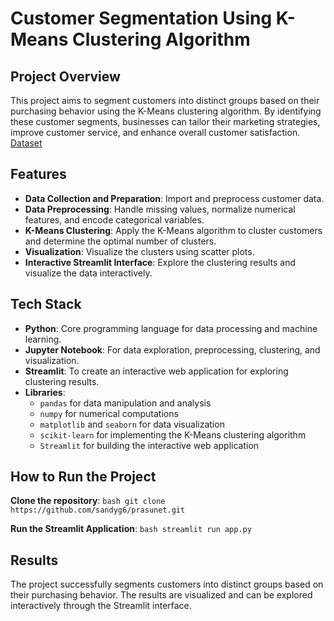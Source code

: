 # Customer Segmentation Using K-Means Clustering Algorithm

## Project Overview

This project aims to segment customers into distinct groups based on their purchasing behavior using the K-Means clustering algorithm. By identifying these customer segments, businesses can tailor their marketing strategies, improve customer service, and enhance overall customer satisfaction.
[Dataset](https://www.kaggle.com/datasets/vjchoudhary7/customer-segmentation-tutorial-in-python)

## Features

- **Data Collection and Preparation**: Import and preprocess customer data.
- **Data Preprocessing**: Handle missing values, normalize numerical features, and encode categorical variables.
- **K-Means Clustering**: Apply the K-Means algorithm to cluster customers and determine the optimal number of clusters.
- **Visualization**: Visualize the clusters using scatter plots.
- **Interactive Streamlit Interface**: Explore the clustering results and visualize the data interactively.

## Tech Stack

- **Python**: Core programming language for data processing and machine learning.
- **Jupyter Notebook**: For data exploration, preprocessing, clustering, and visualization.
- **Streamlit**: To create an interactive web application for exploring clustering results.
- **Libraries**: 
  - `pandas` for data manipulation and analysis
  - `numpy` for numerical computations
  - `matplotlib` and `seaborn` for data visualization
  - `scikit-learn` for implementing the K-Means clustering algorithm
  - `Streamlit` for building the interactive web application


## How to Run the Project

 **Clone the repository**:
    ```bash
    git clone https://github.com/sandyg6/prasunet.git
    ```

 **Run the Streamlit Application**:
    ```bash
    streamlit run app.py
    ```


## Results

The project successfully segments customers into distinct groups based on their purchasing behavior. The results are visualized and can be explored interactively through the Streamlit interface.


